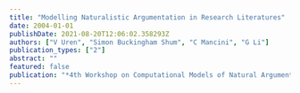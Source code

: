 ```yaml
---
title: "Modelling Naturalistic Argumentation in Research Literatures"
date: 2004-01-01
publishDate: 2021-08-20T12:06:02.358293Z
authors: ["V Uren", "Simon Buckingham Shum", "C Mancini", "G Li"]
publication_types: ["2"]
abstract: ""
featured: false
publication: "*4th Workshop on Computational Models of Natural Argument*"
---
```



